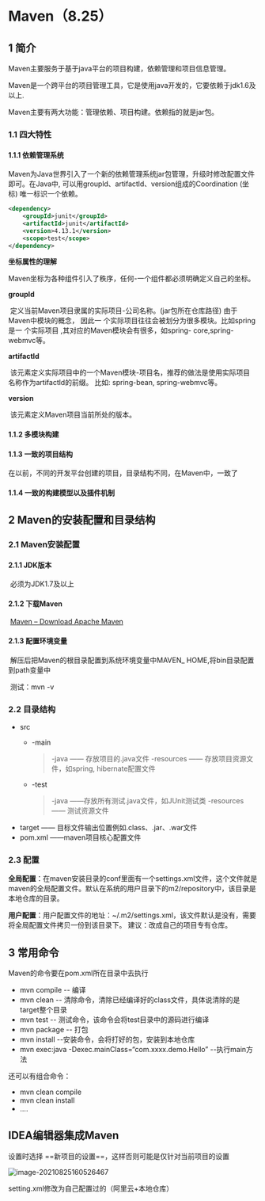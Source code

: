 # Maven（8.25）

## 1 简介

Maven主要服务于基于java平台的项目构建，依赖管理和项目信息管理。

Maven是一个跨平台的项目管理工具，它是使用java开发的，它要依赖于jdk1.6及以上.

Maven主要有两大功能：管理依赖、项目构建。依赖指的就是jar包。

### 1.1 四大特性

#### 1.1.1 依赖管理系统

​		Maven为Java世界引入了一个新的依赖管理系统jar包管理，升级时修改配置文件即可。在Java中, 可以用groupld、artifactld、version组成的Coordination (坐标) 唯一标识一个依赖。

```xml
<dependency>
    <groupId>junit</groupId>
    <artifactId>junit</artifactId>
    <version>4.13.1</version>
    <scope>test</scope>
</dependency>
```

**坐标属性的理解**

​		Maven坐标为各种组件引入了秩序，任何-一个组件都必须明确定义自己的坐标。

**groupld**

​		定义当前Maven项目隶属的实际项目-公司名称。(jar包所在仓库路径) 由于Maven中模块的概念， 因此一
个实际项目往往会被划分为很多模块。比如spring是一 个实际项目 ,其对应的Maven模块会有很多，如spring-
core,spring-webmvc等。

**artifactld**

​		该元素定义实际项目中的一个Maven模块-项目名，推荐的做法是使用实际项目 名称作为artifactld的前缀。
比如: spring-bean, spring-webmvc等。

**version**

​		该元素定义Maven项目当前所处的版本。



#### 1.1.2 多模块构建

#### 1.1.3 一致的项目结构

在以前，不同的开发平台创建的项目，目录结构不同，在Maven中，一致了

#### 1.1.4 一致的构建模型以及插件机制



## 2 Maven的安装配置和目录结构

### 2.1 Maven安装配置

#### 2.1.1 JDK版本

​		必须为JDK1.7及以上

#### 2.1.2 下载Maven

​		[Maven – Download Apache Maven](http://maven.apache.org/download.cgi)

#### 2.1.3 配置环境变量

​		解压后把Maven的根目录配置到系统环境变量中MAVEN_ HOME,将bin目录配置到path变量中

​		测试：mvn -v



### 2.2 目录结构

* src
  * -main

    > -java        —— 存放项目的.java文件
    >  -resources   —— 存放项目资源文件，如spring, hibernate配置文件

  * -test

    > -java        ——存放所有测试.java文件，如JUnit测试类
    >  -resources   —— 测试资源文件

- target —— 目标文件输出位置例如.class、.jar、.war文件
- pom.xml ——maven项目核心配置文件

### 2.3 配置

**全局配置**：在maven安装目录的conf里面有一个settings.xml文件，这个文件就是maven的全局配置文件。默认在系统的用户目录下的m2/repository中，该目录是本地仓库的目录。

**用户配置**：用户配置文件的地址：~/.m2/settings.xml，该文件默认是没有，需要将全局配置文件拷贝一份到该目录下。 建议：改成自己的项目专有仓库。



## 3 常用命令

Maven的命令要在pom.xml所在目录中去执行

- mvn compile  -- 编译
- mvn clean  -- 清除命令，清除已经编译好的class文件，具体说清除的是target整个目录
- mvn test -- 测试命令，该命令会将test目录中的源码进行编译
- mvn package -- 打包
- mvn install --安装命令，会将打好的包，安装到本地仓库
- mvn exec:java -Dexec.mainClass=“com.xxxx.demo.Hello” --执行main方法

还可以有组合命令：

- mvn clean compile
- mvn clean install
- ....



## IDEA编辑器集成Maven

设置时选择 ==新项目的设置==，这样否则可能是仅针对当前项目的设置

![image-20210825160526467](https://note-image-1303976927.cos.ap-shanghai.myqcloud.com/image-20210825160526467.png)

setting.xml修改为自己配置过的（阿里云+本地仓库）
